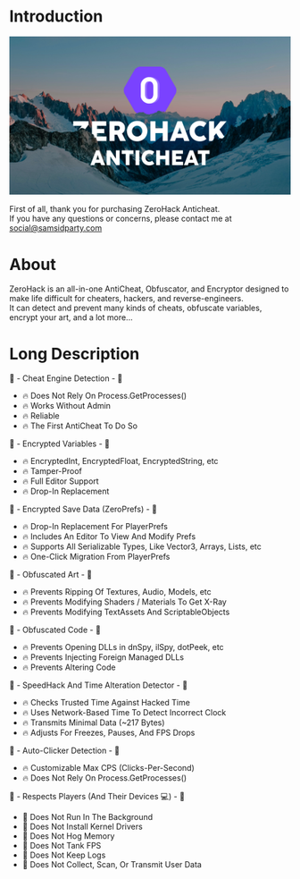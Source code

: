 # Introduction

![Banner](./Resources/Banner.png)

First of all, thank you for purchasing ZeroHack Anticheat.  
If you have any questions or concerns, please contact me at social@samsidparty.com

# About

ZeroHack is an all-in-one AntiCheat, Obfuscator, and Encryptor designed to make life difficult for cheaters, hackers, and reverse-engineers.  
It can detect and prevent many kinds of cheats, obfuscate variables, encrypt your art, and a lot more...  

# Long Description


:gem: - Cheat Engine Detection - :gem:  
- :fire: Does Not Rely On Process.GetProcesses()
- :fire: Works Without Admin
- :fire: Reliable
- :fire: The First AntiCheat To Do So

:gem: - Encrypted Variables - :gem:  
- :fire: EncryptedInt, EncryptedFloat, EncryptedString, etc
- :fire: Tamper-Proof
- :fire: Full Editor Support
- :fire: Drop-In Replacement

:gem: - Encrypted Save Data (ZeroPrefs) - :gem:  
- :fire: Drop-In Replacement For PlayerPrefs
- :fire: Includes An Editor To View And Modify Prefs
- :fire: Supports All Serializable Types, Like Vector3, Arrays, Lists, etc
- :fire: One-Click Migration From PlayerPrefs

:gem: - Obfuscated Art - :gem:  
- :fire: Prevents Ripping Of Textures, Audio, Models, etc
- :fire: Prevents Modifying Shaders / Materials To Get X-Ray
- :fire: Prevents Modifying TextAssets And ScriptableObjects  

:gem: - Obfuscated Code - :gem:  
- :fire: Prevents Opening DLLs in dnSpy, ilSpy, dotPeek, etc
- :fire: Prevents Injecting Foreign Managed DLLs
- :fire: Prevents Altering Code

:gem: - SpeedHack And Time Alteration Detector - :gem:  
- :fire: Checks Trusted Time Against Hacked Time
- :fire: Uses Network-Based Time To Detect Incorrect Clock
- :fire: Transmits Minimal Data (~217 Bytes)
- :fire: Adjusts For Freezes, Pauses, And FPS Drops

:gem: - Auto-Clicker Detection - :gem:  
- :fire: Customizable Max CPS (Clicks-Per-Second)
- :fire: Does Not Rely On Process.GetProcesses()

:blue_heart: - Respects Players (And Their Devices :computer:) - :blue_heart:  
- :no_entry_sign: Does Not Run In The Background
- :no_entry_sign: Does Not Install Kernel Drivers
- :no_entry_sign: Does Not Hog Memory
- :no_entry_sign: Does Not Tank FPS
- :no_entry_sign: Does Not Keep Logs
- :no_entry_sign: Does Not Collect, Scan, Or Transmit User Data
